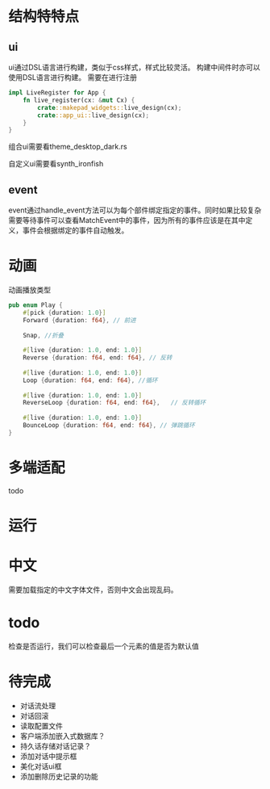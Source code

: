 # 结构特特点
## ui
ui通过DSL语言进行构建，类似于css样式，样式比较灵活。
构建中间件时亦可以使用DSL语言进行构建。 需要在进行注册
```rs
impl LiveRegister for App {
    fn live_register(cx: &mut Cx) {
        crate::makepad_widgets::live_design(cx);
        crate::app_ui::live_design(cx);
    }
}
```
组合ui需要看theme_desktop_dark.rs

自定义ui需要看synth_ironfish
## event
event通过handle_event方法可以为每个部件绑定指定的事件。同时如果比较复杂需要等待事件可以查看MatchEvent中的事件，因为所有的事件应该是在其中定义，事件会根据绑定的事件自动触发。

# 动画
动画播放类型
```rs
pub enum Play {
    #[pick {duration: 1.0}]
    Forward {duration: f64}, // 前进
    
    Snap, //折叠
    
    #[live {duration: 1.0, end: 1.0}]
    Reverse {duration: f64, end: f64}, // 反转
    
    #[live {duration: 1.0, end: 1.0}]
    Loop {duration: f64, end: f64}, //循环
    
    #[live {duration: 1.0, end: 1.0}]
    ReverseLoop {duration: f64, end: f64},   // 反转循环 
    
    #[live {duration: 1.0, end: 1.0}]
    BounceLoop {duration: f64, end: f64}, // 弹跳循环
}
```

## 
# 多端适配
todo

# 运行

# 中文
需要加载指定的中文字体文件，否则中文会出现乱码。

# todo
检查是否运行，我们可以检查最后一个元素的值是否为默认值

# 待完成
- 对话流处理
- 对话回滚
- 读取配置文件
- 客户端添加嵌入式数据库？
- 持久话存储对话记录？
- 添加对话中提示框
- 美化对话ui框
- 添加删除历史记录的功能